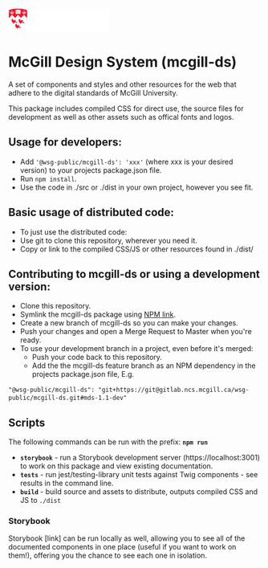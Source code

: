 <img src="./src/sass/assets/mcgill-logo-red-reverse-XL-header.svg" width="200">

# McGill Design System (mcgill-ds)

A set of components and styles and other resources for the web that adhere to the digital standards of McGill University.

This package includes compiled CSS for direct use, the source files for development as well as other assets such as offical fonts and logos.

## Usage for developers:
 * Add `'@wsg-public/mcgill-ds': 'xxx'` (where xxx is your desired version) to your projects package.json file.
 * Run `npm install`.
 * Use the code in ./src or ./dist in your own project, however you see fit.

## Basic usage of distributed code:
 * To just use the distributed code:
  * Use git to clone this repository, wherever you need it.
  * Copy or link to the compiled CSS/JS or other resources found in ./dist/

## Contributing to mcgill-ds or using a development version:
 * Clone this repository.
 * Symlink the mcgill-ds package using [NPM link](https://docs.npmjs.com/cli/link).
 * Create a new branch of mcgill-ds so you can make your changes.
 * Push your changes and open a Merge Request to Master when you're ready. 
 * To use your development branch in a project, even before it's merged: 
   * Push your code back to this repository.
   * Add the the mcgill-ds feature branch as an NPM dependency in the projects package.json file, E.g.
  ```
  "@wsg-public/mcgill-ds": "git+https://git@gitlab.ncs.mcgill.ca/wsg-public/mcgill-ds.git#mds-1.1-dev"
  ```


 ## Scripts
 The following commands can be run with the prefix: **`npm run `**
 * **`storybook`** - run a Storybook development server (https://localhost:3001) to work on this package and view existing documentation.
 * **`tests`** - run jest/testing-library unit tests against Twig components - see results in the command line.
 * **`build`** - build source and assets to distribute, outputs compiled CSS and JS to `./dist`
 <!-- * test (run tests) -->
 
<!-- ## Docs (WIP) -->
<!-- The supporting documentation for this project can be found at: https://www.mcgill.ca/{???} -->
### Storybook
Storybook [link] can be run locally as well, allowing you to see all of the documented components in one place (useful if you want to work on them!), offering you the chance to see each one in isolation.

<!-- ## Usage Guides (WIP)
  * ### Structure of the mcgill-ds Source Code
    * Sass - The Sass files in `/src/sass/` are broken down into the following structure:
      * Config - important base settings for setting variables used throughout the styles of this project (color palettes, some utility Sass functions etc)
      * Modules - Sass modules that provide mixins, variables and functions to be used by the Components to render the actual CSS
      * Components - Discrete components or building blocks used to style page headers, forms, blocks and other higher-level parts of the McGill Design System.
    * JS - The JavaScript files in `/src/js/` are at the moment all Svelte components, used in development (and in theory, production) to compose the User Interfaces that are a part of the McGill Design System. These components can be styled using the Sass Modules and Components found in `/src/sass`.
  * ### Using This Code With an Application Bundler (Parcel, Webpack, Rollup etc.)
    * Static HTML site (Parcel) [see `.examples/parcel-static-site/index.html` in this repository]
    * Svelte JS or other modern UI framework (React, Vue etc)
    * Drupal 7 themes
    - [ ] TODO This needs clarification, doesn't inform "using package with a bundler".
  * ### Including With Traditional HTML & CSS
    * Static HTML site
      * Including all of the styles distributed by this package in your site can be done easily by including one file: `/dist/css/all/mds.css`
      * This will make all of the typographic styles, components, colors, icons, background images etc and corresponding DOM classes available to be used with your markup.
      * To include only the styles you want, component by component, look instead to: `/dist/css/components/*.css` and include whichever components you want one at a time.
    * CDN
    * Drupal 7 themes
  * ### Creating a Custom CSS Build
    * Using and customizing the provided Sass modules and components in the source code for your own project -->
